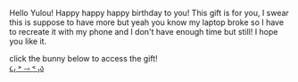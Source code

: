 Hello Yulou! Happy happy happy birthday to you! This gift is for you, I swear this is suppose to have more but yeah you know my laptop broke so I have to recreate it with my phone and I don't have enough time but still! I hope you like it.

click the bunny below to access the gift!
<a href="https://htmlpreview.github.io/?https://github.com/izjeiyaa/gift-/blob/main/index.html"> <br>
૮₍ ˃ ⤙ ˂ ₎ა</a>
